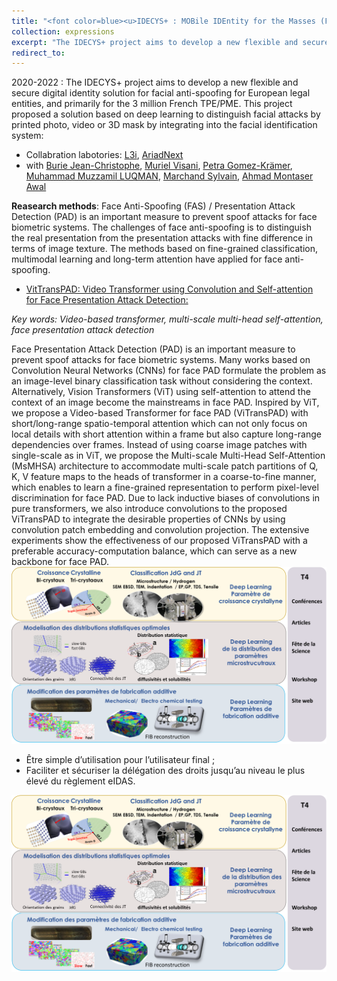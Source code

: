 ```yaml
---
title: "<font color=blue><u>IDECYS+ : MOBile IDEntity for the Masses (FUI 25)</u></font>"
collection: expressions
excerpt: "The IDECYS+ project aims to develop a new flexible and secure digital solution integrating into the facial identification system for detecting facial attacks presented by printed photo, video or 3D masks."
redirect_to: 
---
```


2020-2022 : The IDECYS+ project aims to develop a new flexible and secure digital identity solution for facial anti-spoofing for European legal entities, and primarily for the 3 million French TPE/PME. This project proposed a solution based on deep learning to distinguish facial attacks by printed photo, video or 3D mask by integrating into the facial identification system:

- Collabration labotories: [L3i](https://l3i.univ-larochelle.fr/), [AriadNext](https://www.ariadnext.com/)
- with [Burie Jean-Christophe](https://l3i.univ-larochelle.fr/Burie-Jean-Christophe-MCF-HDR), [Muriel Visani](https://pageperso.univ-lr.fr/mvisani/), [Petra Gomez-Krämer](https://pageperso.univ-lr.fr/petra.gomez/), [Muhammad Muzzamil LUQMAN](https://scholar.google.com/citations?user=ACfqR3UAAAAJ&hl=en), [Marchand Sylvain](http://sylvain-marchand.info/), [Ahmad Montaser Awal](https://scholar.google.fr/citations?user=lADqsksAAAAJ&hl=fr)

**Reasearch methods**: Face Anti-Spoofing (FAS) / Presentation Attack Detection (PAD) is an important measure to prevent spoof attacks for face biometric systems. The challenges of face anti-spoofing is to distinguish the real presentation from the presentation attacks with fine difference in terms of image texture. The methods based on fine-grained classification, multimodal learning and long-term attention have applied for face anti-spoofing. 

- [VitTransPAD: Video Transformer using Convolution and Self-attention for Face Presentation Attack Detection:](https://arxiv.org/pdf/2203.01562.pdf)

*Key words: Video-based transformer, multi-scale multi-head self-attention, face presentation attack detection*

Face Presentation Attack Detection (PAD) is an important measure to prevent spoof attacks for face biometric systems. Many works based on Convolution Neural Networks (CNNs) for face PAD formulate the problem as an image-level binary classification task without considering the context. Alternatively, Vision Transformers (ViT) using self-attention to attend the context of an image become the mainstreams in face PAD. Inspired by ViT, we propose a Video-based Transformer for face PAD (ViTransPAD) with short/long-range spatio-temporal attention which can not only focus on local details with short attention within a frame but also capture long-range dependencies over frames. Instead of using coarse image patches with single-scale as in ViT, we propose the Multi-scale Multi-Head Self-Attention (MsMHSA) architecture to accommodate multi-scale patch partitions of Q, K, V feature maps to the heads of transformer in a coarse-to-fine manner, which enables to learn a fine-grained representation to perform pixel-level discrimination for face PAD. Due to lack inductive biases of convolutions in pure transformers, we also introduce convolutions to the proposed ViTransPAD to integrate the desirable properties of CNNs by using convolution patch embedding and convolution projection. The extensive experiments show the effectiveness of our proposed ViTransPAD with a preferable accuracy-computation balance, which can serve as a new backbone for face PAD.
![avatar](/images/SHyNE.png)
   
-	Être simple d’utilisation pour l’utilisateur final ; 
-	Faciliter et sécuriser la délégation des droits jusqu’au niveau le plus élevé du règlement eIDAS. 


![avatar](/images/SHyNE.png)
